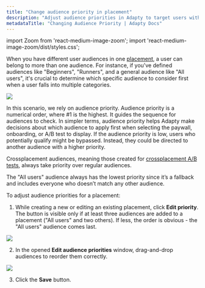 ```yaml
---
title: "Change audience priority in placement"
description: "Adjust audience priorities in Adapty to target users with personalized offers."
metadataTitle: "Changing Audience Priority | Adapty Docs"
---
```


import Zoom from 'react-medium-image-zoom';
import 'react-medium-image-zoom/dist/styles.css';

When you have different user audiences in one [placement](placements), a user can belong to more than one audience. For instance, if you've defined audiences like "Beginners", "Runners", and a general audience like "All users", it's crucial to determine which specific audience to consider first when a user falls into multiple categories.

<Zoom>
  <img src={require('./img/afee54f-2.webp').default}
  style={{
    border: '1px solid #727272', /* border width and color */
    width: '700px', /* image width */
    display: 'block', /* for alignment */
    margin: '0 auto' /* center alignment */
  }}
/>
</Zoom>

In this scenario, we rely on audience priority. Audience priority is a numerical order, where #1 is the highest. It guides the sequence for audiences to check. In simpler terms, audience priority helps Adapty make decisions about which audience to apply first when selecting the paywall, onboarding, or A/B test to display. If the audience priority is low, users who potentially qualify might be bypassed. Instead, they could be directed to another audience with a higher priority.


Crossplacement audiences, meaning those created for [crossplacement A/B tests](ab-tests#ab-test-types), always take priority over regular audiences.

The "All users" audience always has the lowest priority since it’s a fallback and includes everyone who doesn’t match any other audience.

To adjust audience priorities for a placement:

1. While creating a new or editing an existing placement, click **Edit priority**. The button is visible only if at least three audiences are added to a placement ("All users" and two others). If less, the order is obvious - the "All users" audience comes last.

<Zoom>
  <img src={require('./img/edit-priority.webp').default}
  style={{
    border: '1px solid #727272', /* border width and color */
    width: '700px', /* image width */
    display: 'block', /* for alignment */
    margin: '0 auto' /* center alignment */
  }}
/>
</Zoom>



2. In the opened **Edit audience priorities** window, drag-and-drop audiences to reorder them correctly.

<Zoom>
  <img src={require('./img/reorder_audiences.webp').default}
  style={{
    border: '1px solid #727272', /* border width and color */
    width: '700px', /* image width */
    display: 'block', /* for alignment */
    margin: '0 auto' /* center alignment */
  }}
/>
</Zoom>

3. Click the **Save** button.